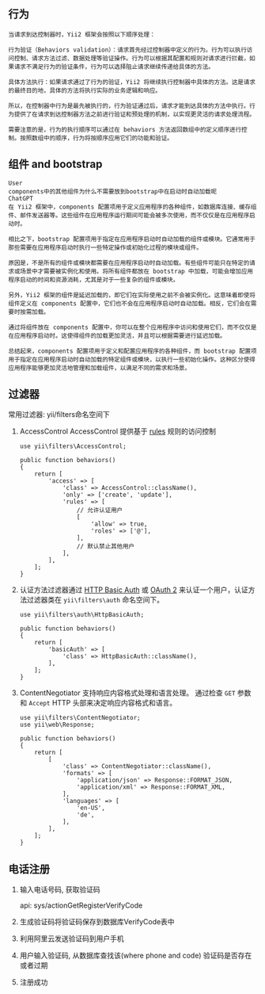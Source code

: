 ## 行为

```
当请求到达控制器时，Yii2 框架会按照以下顺序处理：

行为验证（Behaviors validation）：请求首先经过控制器中定义的行为。行为可以执行访问控制、请求方法过滤、数据处理等验证操作。行为可以根据其配置和规则对请求进行拦截，如果请求不满足行为的验证条件，行为可以选择阻止请求继续传递给具体的方法。

具体方法执行：如果请求通过了行为的验证，Yii2 将继续执行控制器中具体的方法。这是请求的最终目的地，具体的方法将执行实际的业务逻辑和响应。

所以，在控制器中行为是最先被执行的，行为验证通过后，请求才能到达具体的方法中执行。行为提供了在请求到达控制器方法之前进行验证和预处理的机制，以实现更灵活的请求处理流程。

需要注意的是，行为的执行顺序可以通过在 behaviors 方法返回数组中的定义顺序进行控制。按照数组中的顺序，行为将按顺序应用它们的功能和验证。
```









## 组件 and bootstrap

```
User
components中的其他组件为什么不需要放到bootstrap中在启动时自动加载呢
ChatGPT
在 Yii2 框架中，components 配置项用于定义应用程序的各种组件，如数据库连接、缓存组件、邮件发送器等。这些组件在应用程序运行期间可能会被多次使用，而不仅仅是在应用程序启动时。

相比之下，bootstrap 配置项用于指定在应用程序启动时自动加载的组件或模块。它通常用于那些需要在应用程序启动时执行一些特定操作或初始化过程的模块或组件。

原因是，不是所有的组件或模块都需要在应用程序启动时自动加载。有些组件可能只在特定的请求或场景中才需要被实例化和使用。将所有组件都放在 bootstrap 中加载，可能会增加应用程序启动的时间和资源消耗，尤其是对于一些复杂的组件或模块。

另外，Yii2 框架的组件是延迟加载的，即它们在实际使用之前不会被实例化。这意味着即使将组件定义在 components 配置中，它们也不会在应用程序启动时自动加载。相反，它们会在需要时按需加载。

通过将组件放在 components 配置中，你可以在整个应用程序中访问和使用它们，而不仅仅是在应用程序启动时。这使得组件的加载更加灵活，并且可以根据需要进行延迟加载。

总结起来，components 配置项用于定义和配置应用程序的各种组件，而 bootstrap 配置项用于指定在应用程序启动时自动加载的特定组件或模块，以执行一些初始化操作。这种区分使得应用程序能够更加灵活地管理和加载组件，以满足不同的需求和场景。
```









## 过滤器

常用过滤器: yii/filters命名空间下

1. AccessControl AccessControl 提供基于 [rules](https://www.yiichina.com/doc/api/2.0/yii-filters-accesscontrol#$rules-detail) 规则的访问控制

   ```
   use yii\filters\AccessControl;
   
   public function behaviors()
   {
       return [
           'access' => [
               'class' => AccessControl::className(),
               'only' => ['create', 'update'],
               'rules' => [
                   // 允许认证用户
                   [
                       'allow' => true,
                       'roles' => ['@'],
                   ],
                   // 默认禁止其他用户
               ],
           ],
       ];
   }
   ```

2. 认证方法过滤器通过 [HTTP Basic Auth](http://en.wikipedia.org/wiki/Basic_access_authentication) 或 [OAuth 2](http://oauth.net/2/) 来认证一个用户，认证方法过滤器类在 `yii\filters\auth` 命名空间下。

   ```
   use yii\filters\auth\HttpBasicAuth;
   
   public function behaviors()
   {
       return [
           'basicAuth' => [
               'class' => HttpBasicAuth::className(),
           ],
       ];
   }
   ```

3. ContentNegotiator 支持响应内容格式处理和语言处理。 通过检查 `GET` 参数和 `Accept` HTTP 头部来决定响应内容格式和语言。

   ```
   use yii\filters\ContentNegotiator;
   use yii\web\Response;
   
   public function behaviors()
   {
       return [
           [
               'class' => ContentNegotiator::className(),
               'formats' => [
                   'application/json' => Response::FORMAT_JSON,
                   'application/xml' => Response::FORMAT_XML,
               ],
               'languages' => [
                   'en-US',
                   'de',
               ],
           ],
       ];
   }
   ```

   

## 电话注册

1. 输入电话号码, 获取验证码   

   api: sys/actionGetRegisterVerifyCode

2. 生成验证码将验证码保存到数据库VerifyCode表中

3. 利用阿里云发送验证码到用户手机

4. 用户输入验证码, 从数据库查找该(where phone and code) 验证码是否存在或者过期

5. 注册成功

   